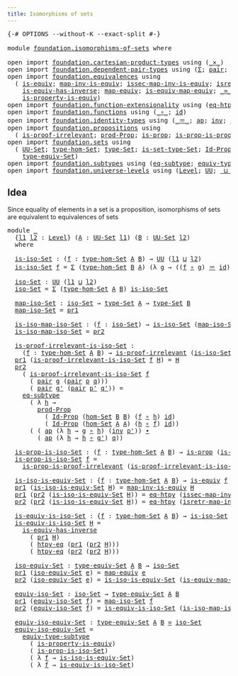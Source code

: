 ```yaml
---
title: Isomorphisms of sets
---
```


<pre class="Agda"><a id="46" class="Symbol">{-#</a> <a id="50" class="Keyword">OPTIONS</a> <a id="58" class="Pragma">--without-K</a> <a id="70" class="Pragma">--exact-split</a> <a id="84" class="Symbol">#-}</a>

<a id="89" class="Keyword">module</a> <a id="96" href="foundation.isomorphisms-of-sets.html" class="Module">foundation.isomorphisms-of-sets</a> <a id="128" class="Keyword">where</a>

<a id="135" class="Keyword">open</a> <a id="140" class="Keyword">import</a> <a id="147" href="foundation.cartesian-product-types.html" class="Module">foundation.cartesian-product-types</a> <a id="182" class="Keyword">using</a> <a id="188" class="Symbol">(</a><a id="189" href="foundation-core.cartesian-product-types.html#590" class="Function Operator">_×_</a><a id="192" class="Symbol">)</a>
<a id="194" class="Keyword">open</a> <a id="199" class="Keyword">import</a> <a id="206" href="foundation.dependent-pair-types.html" class="Module">foundation.dependent-pair-types</a> <a id="238" class="Keyword">using</a> <a id="244" class="Symbol">(</a><a id="245" href="foundation-core.dependent-pair-types.html#515" class="Record">Σ</a><a id="246" class="Symbol">;</a> <a id="248" href="foundation-core.dependent-pair-types.html#588" class="InductiveConstructor">pair</a><a id="252" class="Symbol">;</a> <a id="254" href="foundation-core.dependent-pair-types.html#605" class="Field">pr1</a><a id="257" class="Symbol">;</a> <a id="259" href="foundation-core.dependent-pair-types.html#617" class="Field">pr2</a><a id="262" class="Symbol">)</a>
<a id="264" class="Keyword">open</a> <a id="269" class="Keyword">import</a> <a id="276" href="foundation.equivalences.html" class="Module">foundation.equivalences</a> <a id="300" class="Keyword">using</a>
  <a id="308" class="Symbol">(</a> <a id="310" href="foundation-core.equivalences.html#1556" class="Function">is-equiv</a><a id="318" class="Symbol">;</a> <a id="320" href="foundation-core.equivalences.html#4187" class="Function">map-inv-is-equiv</a><a id="336" class="Symbol">;</a> <a id="338" href="foundation-core.equivalences.html#4265" class="Function">issec-map-inv-is-equiv</a><a id="360" class="Symbol">;</a> <a id="362" href="foundation-core.equivalences.html#4395" class="Function">isretr-map-inv-is-equiv</a><a id="385" class="Symbol">;</a>
    <a id="391" href="foundation-core.equivalences.html#3013" class="Function">is-equiv-has-inverse</a><a id="411" class="Symbol">;</a> <a id="413" href="foundation-core.equivalences.html#1821" class="Function">map-equiv</a><a id="422" class="Symbol">;</a> <a id="424" href="foundation-core.equivalences.html#1876" class="Function">is-equiv-map-equiv</a><a id="442" class="Symbol">;</a> <a id="444" href="foundation-core.equivalences.html#1621" class="Function Operator">_≃_</a><a id="447" class="Symbol">;</a>
    <a id="453" href="foundation.equivalences.html#11289" class="Function">is-property-is-equiv</a><a id="473" class="Symbol">)</a>
<a id="475" class="Keyword">open</a> <a id="480" class="Keyword">import</a> <a id="487" href="foundation.function-extensionality.html" class="Module">foundation.function-extensionality</a> <a id="522" class="Keyword">using</a> <a id="528" class="Symbol">(</a><a id="529" href="foundation-core.function-extensionality.html#1463" class="Function">eq-htpy</a><a id="536" class="Symbol">;</a> <a id="538" href="foundation-core.function-extensionality.html#965" class="Function">htpy-eq</a><a id="545" class="Symbol">)</a>
<a id="547" class="Keyword">open</a> <a id="552" class="Keyword">import</a> <a id="559" href="foundation.functions.html" class="Module">foundation.functions</a> <a id="580" class="Keyword">using</a> <a id="586" class="Symbol">(</a><a id="587" href="foundation-core.functions.html#420" class="Function Operator">_∘_</a><a id="590" class="Symbol">;</a> <a id="592" href="foundation-core.functions.html#322" class="Function">id</a><a id="594" class="Symbol">)</a>
<a id="596" class="Keyword">open</a> <a id="601" class="Keyword">import</a> <a id="608" href="foundation.identity-types.html" class="Module">foundation.identity-types</a> <a id="634" class="Keyword">using</a> <a id="640" class="Symbol">(</a><a id="641" href="foundation-core.identity-types.html#1865" class="Function Operator">_＝_</a><a id="644" class="Symbol">;</a> <a id="646" href="foundation-core.identity-types.html#4003" class="Function">ap</a><a id="648" class="Symbol">;</a> <a id="650" href="foundation-core.identity-types.html#2729" class="Function">inv</a><a id="653" class="Symbol">;</a> <a id="655" href="foundation-core.identity-types.html#2425" class="Function Operator">_∙_</a><a id="658" class="Symbol">)</a>
<a id="660" class="Keyword">open</a> <a id="665" class="Keyword">import</a> <a id="672" href="foundation.propositions.html" class="Module">foundation.propositions</a> <a id="696" class="Keyword">using</a>
  <a id="704" class="Symbol">(</a> <a id="706" href="foundation-core.propositions.html#2278" class="Function">is-proof-irrelevant</a><a id="725" class="Symbol">;</a> <a id="727" href="foundation-core.propositions.html#5874" class="Function">prod-Prop</a><a id="736" class="Symbol">;</a> <a id="738" href="foundation-core.propositions.html#1309" class="Function">is-prop</a><a id="745" class="Symbol">;</a> <a id="747" href="foundation-core.propositions.html#3220" class="Function">is-prop-is-proof-irrelevant</a><a id="774" class="Symbol">)</a>
<a id="776" class="Keyword">open</a> <a id="781" class="Keyword">import</a> <a id="788" href="foundation.sets.html" class="Module">foundation.sets</a> <a id="804" class="Keyword">using</a>
  <a id="812" class="Symbol">(</a> <a id="814" href="foundation-core.sets.html#1190" class="Function">UU-Set</a><a id="820" class="Symbol">;</a> <a id="822" href="foundation.sets.html#4014" class="Function">type-hom-Set</a><a id="834" class="Symbol">;</a> <a id="836" href="foundation-core.sets.html#1304" class="Function">type-Set</a><a id="844" class="Symbol">;</a> <a id="846" href="foundation-core.sets.html#1355" class="Function">is-set-type-Set</a><a id="861" class="Symbol">;</a> <a id="863" href="foundation-core.sets.html#1420" class="Function">Id-Prop</a><a id="870" class="Symbol">;</a> <a id="872" href="foundation.sets.html#4300" class="Function">hom-Set</a><a id="879" class="Symbol">;</a>
    <a id="885" href="foundation.sets.html#4935" class="Function">type-equiv-Set</a><a id="899" class="Symbol">)</a>
<a id="901" class="Keyword">open</a> <a id="906" class="Keyword">import</a> <a id="913" href="foundation.subtypes.html" class="Module">foundation.subtypes</a> <a id="933" class="Keyword">using</a> <a id="939" class="Symbol">(</a><a id="940" href="foundation-core.subtypes.html#3438" class="Function">eq-subtype</a><a id="950" class="Symbol">;</a> <a id="952" href="foundation-core.subtypes.html#6108" class="Function">equiv-type-subtype</a><a id="970" class="Symbol">)</a>
<a id="972" class="Keyword">open</a> <a id="977" class="Keyword">import</a> <a id="984" href="foundation.universe-levels.html" class="Module">foundation.universe-levels</a> <a id="1011" class="Keyword">using</a> <a id="1017" class="Symbol">(</a><a id="1018" href="Agda.Primitive.html#597" class="Postulate">Level</a><a id="1023" class="Symbol">;</a> <a id="1025" href="foundation-core.universe-levels.html#235" class="Primitive">UU</a><a id="1027" class="Symbol">;</a> <a id="1029" href="Agda.Primitive.html#810" class="Primitive Operator">_⊔_</a><a id="1032" class="Symbol">)</a>
</pre>
## Idea

Since equality of elements in a set is a proposition, isomorphisms of sets are equivalent to equivalences of sets

<pre class="Agda"><a id="1171" class="Keyword">module</a> <a id="1178" href="foundation.isomorphisms-of-sets.html#1178" class="Module">_</a>
  <a id="1182" class="Symbol">{</a><a id="1183" href="foundation.isomorphisms-of-sets.html#1183" class="Bound">l1</a> <a id="1186" href="foundation.isomorphisms-of-sets.html#1186" class="Bound">l2</a> <a id="1189" class="Symbol">:</a> <a id="1191" href="Agda.Primitive.html#597" class="Postulate">Level</a><a id="1196" class="Symbol">}</a> <a id="1198" class="Symbol">(</a><a id="1199" href="foundation.isomorphisms-of-sets.html#1199" class="Bound">A</a> <a id="1201" class="Symbol">:</a> <a id="1203" href="foundation-core.sets.html#1190" class="Function">UU-Set</a> <a id="1210" href="foundation.isomorphisms-of-sets.html#1183" class="Bound">l1</a><a id="1212" class="Symbol">)</a> <a id="1214" class="Symbol">(</a><a id="1215" href="foundation.isomorphisms-of-sets.html#1215" class="Bound">B</a> <a id="1217" class="Symbol">:</a> <a id="1219" href="foundation-core.sets.html#1190" class="Function">UU-Set</a> <a id="1226" href="foundation.isomorphisms-of-sets.html#1186" class="Bound">l2</a><a id="1228" class="Symbol">)</a>
  <a id="1232" class="Keyword">where</a>

  <a id="1241" href="foundation.isomorphisms-of-sets.html#1241" class="Function">is-iso-Set</a> <a id="1252" class="Symbol">:</a> <a id="1254" class="Symbol">(</a><a id="1255" href="foundation.isomorphisms-of-sets.html#1255" class="Bound">f</a> <a id="1257" class="Symbol">:</a> <a id="1259" href="foundation.sets.html#4014" class="Function">type-hom-Set</a> <a id="1272" href="foundation.isomorphisms-of-sets.html#1199" class="Bound">A</a> <a id="1274" href="foundation.isomorphisms-of-sets.html#1215" class="Bound">B</a><a id="1275" class="Symbol">)</a> <a id="1277" class="Symbol">→</a> <a id="1279" href="foundation-core.universe-levels.html#235" class="Primitive">UU</a> <a id="1282" class="Symbol">(</a><a id="1283" href="foundation.isomorphisms-of-sets.html#1183" class="Bound">l1</a> <a id="1286" href="Agda.Primitive.html#810" class="Primitive Operator">⊔</a> <a id="1288" href="foundation.isomorphisms-of-sets.html#1186" class="Bound">l2</a><a id="1290" class="Symbol">)</a>
  <a id="1294" href="foundation.isomorphisms-of-sets.html#1241" class="Function">is-iso-Set</a> <a id="1305" href="foundation.isomorphisms-of-sets.html#1305" class="Bound">f</a> <a id="1307" class="Symbol">=</a> <a id="1309" href="foundation-core.dependent-pair-types.html#515" class="Record">Σ</a> <a id="1311" class="Symbol">(</a><a id="1312" href="foundation.sets.html#4014" class="Function">type-hom-Set</a> <a id="1325" href="foundation.isomorphisms-of-sets.html#1215" class="Bound">B</a> <a id="1327" href="foundation.isomorphisms-of-sets.html#1199" class="Bound">A</a><a id="1328" class="Symbol">)</a> <a id="1330" class="Symbol">(λ</a> <a id="1333" href="foundation.isomorphisms-of-sets.html#1333" class="Bound">g</a> <a id="1335" class="Symbol">→</a> <a id="1337" class="Symbol">((</a><a id="1339" href="foundation.isomorphisms-of-sets.html#1305" class="Bound">f</a> <a id="1341" href="foundation-core.functions.html#420" class="Function Operator">∘</a> <a id="1343" href="foundation.isomorphisms-of-sets.html#1333" class="Bound">g</a><a id="1344" class="Symbol">)</a> <a id="1346" href="foundation-core.identity-types.html#1865" class="Function Operator">＝</a> <a id="1348" href="foundation-core.functions.html#322" class="Function">id</a><a id="1350" class="Symbol">)</a> <a id="1352" href="foundation-core.cartesian-product-types.html#590" class="Function Operator">×</a> <a id="1354" class="Symbol">((</a><a id="1356" href="foundation.isomorphisms-of-sets.html#1333" class="Bound">g</a> <a id="1358" href="foundation-core.functions.html#420" class="Function Operator">∘</a> <a id="1360" href="foundation.isomorphisms-of-sets.html#1305" class="Bound">f</a><a id="1361" class="Symbol">)</a> <a id="1363" href="foundation-core.identity-types.html#1865" class="Function Operator">＝</a> <a id="1365" href="foundation-core.functions.html#322" class="Function">id</a><a id="1367" class="Symbol">))</a>

  <a id="1373" href="foundation.isomorphisms-of-sets.html#1373" class="Function">iso-Set</a> <a id="1381" class="Symbol">:</a> <a id="1383" href="foundation-core.universe-levels.html#235" class="Primitive">UU</a> <a id="1386" class="Symbol">(</a><a id="1387" href="foundation.isomorphisms-of-sets.html#1183" class="Bound">l1</a> <a id="1390" href="Agda.Primitive.html#810" class="Primitive Operator">⊔</a> <a id="1392" href="foundation.isomorphisms-of-sets.html#1186" class="Bound">l2</a><a id="1394" class="Symbol">)</a>
  <a id="1398" href="foundation.isomorphisms-of-sets.html#1373" class="Function">iso-Set</a> <a id="1406" class="Symbol">=</a> <a id="1408" href="foundation-core.dependent-pair-types.html#515" class="Record">Σ</a> <a id="1410" class="Symbol">(</a><a id="1411" href="foundation.sets.html#4014" class="Function">type-hom-Set</a> <a id="1424" href="foundation.isomorphisms-of-sets.html#1199" class="Bound">A</a> <a id="1426" href="foundation.isomorphisms-of-sets.html#1215" class="Bound">B</a><a id="1427" class="Symbol">)</a> <a id="1429" href="foundation.isomorphisms-of-sets.html#1241" class="Function">is-iso-Set</a>

  <a id="1443" href="foundation.isomorphisms-of-sets.html#1443" class="Function">map-iso-Set</a> <a id="1455" class="Symbol">:</a> <a id="1457" href="foundation.isomorphisms-of-sets.html#1373" class="Function">iso-Set</a> <a id="1465" class="Symbol">→</a> <a id="1467" href="foundation-core.sets.html#1304" class="Function">type-Set</a> <a id="1476" href="foundation.isomorphisms-of-sets.html#1199" class="Bound">A</a> <a id="1478" class="Symbol">→</a> <a id="1480" href="foundation-core.sets.html#1304" class="Function">type-Set</a> <a id="1489" href="foundation.isomorphisms-of-sets.html#1215" class="Bound">B</a>
  <a id="1493" href="foundation.isomorphisms-of-sets.html#1443" class="Function">map-iso-Set</a> <a id="1505" class="Symbol">=</a> <a id="1507" href="foundation-core.dependent-pair-types.html#605" class="Field">pr1</a>

  <a id="1514" href="foundation.isomorphisms-of-sets.html#1514" class="Function">is-iso-map-iso-Set</a> <a id="1533" class="Symbol">:</a> <a id="1535" class="Symbol">(</a><a id="1536" href="foundation.isomorphisms-of-sets.html#1536" class="Bound">f</a> <a id="1538" class="Symbol">:</a> <a id="1540" href="foundation.isomorphisms-of-sets.html#1373" class="Function">iso-Set</a><a id="1547" class="Symbol">)</a> <a id="1549" class="Symbol">→</a> <a id="1551" href="foundation.isomorphisms-of-sets.html#1241" class="Function">is-iso-Set</a> <a id="1562" class="Symbol">(</a><a id="1563" href="foundation.isomorphisms-of-sets.html#1443" class="Function">map-iso-Set</a> <a id="1575" href="foundation.isomorphisms-of-sets.html#1536" class="Bound">f</a><a id="1576" class="Symbol">)</a>
  <a id="1580" href="foundation.isomorphisms-of-sets.html#1514" class="Function">is-iso-map-iso-Set</a> <a id="1599" class="Symbol">=</a> <a id="1601" href="foundation-core.dependent-pair-types.html#617" class="Field">pr2</a>

  <a id="1608" href="foundation.isomorphisms-of-sets.html#1608" class="Function">is-proof-irrelevant-is-iso-Set</a> <a id="1639" class="Symbol">:</a>
    <a id="1645" class="Symbol">(</a><a id="1646" href="foundation.isomorphisms-of-sets.html#1646" class="Bound">f</a> <a id="1648" class="Symbol">:</a> <a id="1650" href="foundation.sets.html#4014" class="Function">type-hom-Set</a> <a id="1663" href="foundation.isomorphisms-of-sets.html#1199" class="Bound">A</a> <a id="1665" href="foundation.isomorphisms-of-sets.html#1215" class="Bound">B</a><a id="1666" class="Symbol">)</a> <a id="1668" class="Symbol">→</a> <a id="1670" href="foundation-core.propositions.html#2278" class="Function">is-proof-irrelevant</a> <a id="1690" class="Symbol">(</a><a id="1691" href="foundation.isomorphisms-of-sets.html#1241" class="Function">is-iso-Set</a> <a id="1702" href="foundation.isomorphisms-of-sets.html#1646" class="Bound">f</a><a id="1703" class="Symbol">)</a>
  <a id="1707" href="foundation-core.dependent-pair-types.html#605" class="Field">pr1</a> <a id="1711" class="Symbol">(</a><a id="1712" href="foundation.isomorphisms-of-sets.html#1608" class="Function">is-proof-irrelevant-is-iso-Set</a> <a id="1743" href="foundation.isomorphisms-of-sets.html#1743" class="Bound">f</a> <a id="1745" href="foundation.isomorphisms-of-sets.html#1745" class="Bound">H</a><a id="1746" class="Symbol">)</a> <a id="1748" class="Symbol">=</a> <a id="1750" href="foundation.isomorphisms-of-sets.html#1745" class="Bound">H</a>
  <a id="1754" href="foundation-core.dependent-pair-types.html#617" class="Field">pr2</a>
    <a id="1762" class="Symbol">(</a> <a id="1764" href="foundation.isomorphisms-of-sets.html#1608" class="Function">is-proof-irrelevant-is-iso-Set</a> <a id="1795" href="foundation.isomorphisms-of-sets.html#1795" class="Bound">f</a>
      <a id="1803" class="Symbol">(</a> <a id="1805" href="foundation-core.dependent-pair-types.html#588" class="InductiveConstructor">pair</a> <a id="1810" href="foundation.isomorphisms-of-sets.html#1810" class="Bound">g</a> <a id="1812" class="Symbol">(</a><a id="1813" href="foundation-core.dependent-pair-types.html#588" class="InductiveConstructor">pair</a> <a id="1818" href="foundation.isomorphisms-of-sets.html#1818" class="Bound">p</a> <a id="1820" href="foundation.isomorphisms-of-sets.html#1820" class="Bound">q</a><a id="1821" class="Symbol">)))</a>
      <a id="1831" class="Symbol">(</a> <a id="1833" href="foundation-core.dependent-pair-types.html#588" class="InductiveConstructor">pair</a> <a id="1838" href="foundation.isomorphisms-of-sets.html#1838" class="Bound">g&#39;</a> <a id="1841" class="Symbol">(</a><a id="1842" href="foundation-core.dependent-pair-types.html#588" class="InductiveConstructor">pair</a> <a id="1847" href="foundation.isomorphisms-of-sets.html#1847" class="Bound">p&#39;</a> <a id="1850" href="foundation.isomorphisms-of-sets.html#1850" class="Bound">q&#39;</a><a id="1852" class="Symbol">))</a> <a id="1855" class="Symbol">=</a>
    <a id="1861" href="foundation-core.subtypes.html#3438" class="Function">eq-subtype</a>
      <a id="1878" class="Symbol">(</a> <a id="1880" class="Symbol">λ</a> <a id="1882" href="foundation.isomorphisms-of-sets.html#1882" class="Bound">h</a> <a id="1884" class="Symbol">→</a>
        <a id="1894" href="foundation-core.propositions.html#5874" class="Function">prod-Prop</a>
          <a id="1914" class="Symbol">(</a> <a id="1916" href="foundation-core.sets.html#1420" class="Function">Id-Prop</a> <a id="1924" class="Symbol">(</a><a id="1925" href="foundation.sets.html#4300" class="Function">hom-Set</a> <a id="1933" href="foundation.isomorphisms-of-sets.html#1215" class="Bound">B</a> <a id="1935" href="foundation.isomorphisms-of-sets.html#1215" class="Bound">B</a><a id="1936" class="Symbol">)</a> <a id="1938" class="Symbol">(</a><a id="1939" href="foundation.isomorphisms-of-sets.html#1795" class="Bound">f</a> <a id="1941" href="foundation-core.functions.html#420" class="Function Operator">∘</a> <a id="1943" href="foundation.isomorphisms-of-sets.html#1882" class="Bound">h</a><a id="1944" class="Symbol">)</a> <a id="1946" href="foundation-core.functions.html#322" class="Function">id</a><a id="1948" class="Symbol">)</a>
          <a id="1960" class="Symbol">(</a> <a id="1962" href="foundation-core.sets.html#1420" class="Function">Id-Prop</a> <a id="1970" class="Symbol">(</a><a id="1971" href="foundation.sets.html#4300" class="Function">hom-Set</a> <a id="1979" href="foundation.isomorphisms-of-sets.html#1199" class="Bound">A</a> <a id="1981" href="foundation.isomorphisms-of-sets.html#1199" class="Bound">A</a><a id="1982" class="Symbol">)</a> <a id="1984" class="Symbol">(</a><a id="1985" href="foundation.isomorphisms-of-sets.html#1882" class="Bound">h</a> <a id="1987" href="foundation-core.functions.html#420" class="Function Operator">∘</a> <a id="1989" href="foundation.isomorphisms-of-sets.html#1795" class="Bound">f</a><a id="1990" class="Symbol">)</a> <a id="1992" href="foundation-core.functions.html#322" class="Function">id</a><a id="1994" class="Symbol">))</a>
      <a id="2003" class="Symbol">(</a> <a id="2005" class="Symbol">(</a> <a id="2007" href="foundation-core.identity-types.html#4003" class="Function">ap</a> <a id="2010" class="Symbol">(λ</a> <a id="2013" href="foundation.isomorphisms-of-sets.html#2013" class="Bound">h</a> <a id="2015" class="Symbol">→</a> <a id="2017" href="foundation.isomorphisms-of-sets.html#1810" class="Bound">g</a> <a id="2019" href="foundation-core.functions.html#420" class="Function Operator">∘</a> <a id="2021" href="foundation.isomorphisms-of-sets.html#2013" class="Bound">h</a><a id="2022" class="Symbol">)</a> <a id="2024" class="Symbol">(</a><a id="2025" href="foundation-core.identity-types.html#2729" class="Function">inv</a> <a id="2029" href="foundation.isomorphisms-of-sets.html#1847" class="Bound">p&#39;</a><a id="2031" class="Symbol">))</a> <a id="2034" href="foundation-core.identity-types.html#2425" class="Function Operator">∙</a>
        <a id="2044" class="Symbol">(</a> <a id="2046" href="foundation-core.identity-types.html#4003" class="Function">ap</a> <a id="2049" class="Symbol">(λ</a> <a id="2052" href="foundation.isomorphisms-of-sets.html#2052" class="Bound">h</a> <a id="2054" class="Symbol">→</a> <a id="2056" href="foundation.isomorphisms-of-sets.html#2052" class="Bound">h</a> <a id="2058" href="foundation-core.functions.html#420" class="Function Operator">∘</a> <a id="2060" href="foundation.isomorphisms-of-sets.html#1838" class="Bound">g&#39;</a><a id="2062" class="Symbol">)</a> <a id="2064" href="foundation.isomorphisms-of-sets.html#1820" class="Bound">q</a><a id="2065" class="Symbol">))</a>

  <a id="2071" href="foundation.isomorphisms-of-sets.html#2071" class="Function">is-prop-is-iso-Set</a> <a id="2090" class="Symbol">:</a> <a id="2092" class="Symbol">(</a><a id="2093" href="foundation.isomorphisms-of-sets.html#2093" class="Bound">f</a> <a id="2095" class="Symbol">:</a> <a id="2097" href="foundation.sets.html#4014" class="Function">type-hom-Set</a> <a id="2110" href="foundation.isomorphisms-of-sets.html#1199" class="Bound">A</a> <a id="2112" href="foundation.isomorphisms-of-sets.html#1215" class="Bound">B</a><a id="2113" class="Symbol">)</a> <a id="2115" class="Symbol">→</a> <a id="2117" href="foundation-core.propositions.html#1309" class="Function">is-prop</a> <a id="2125" class="Symbol">(</a><a id="2126" href="foundation.isomorphisms-of-sets.html#1241" class="Function">is-iso-Set</a> <a id="2137" href="foundation.isomorphisms-of-sets.html#2093" class="Bound">f</a><a id="2138" class="Symbol">)</a>
  <a id="2142" href="foundation.isomorphisms-of-sets.html#2071" class="Function">is-prop-is-iso-Set</a> <a id="2161" href="foundation.isomorphisms-of-sets.html#2161" class="Bound">f</a> <a id="2163" class="Symbol">=</a>
    <a id="2169" href="foundation-core.propositions.html#3220" class="Function">is-prop-is-proof-irrelevant</a> <a id="2197" class="Symbol">(</a><a id="2198" href="foundation.isomorphisms-of-sets.html#1608" class="Function">is-proof-irrelevant-is-iso-Set</a> <a id="2229" href="foundation.isomorphisms-of-sets.html#2161" class="Bound">f</a><a id="2230" class="Symbol">)</a>

  <a id="2235" href="foundation.isomorphisms-of-sets.html#2235" class="Function">is-iso-is-equiv-Set</a> <a id="2255" class="Symbol">:</a> <a id="2257" class="Symbol">{</a><a id="2258" href="foundation.isomorphisms-of-sets.html#2258" class="Bound">f</a> <a id="2260" class="Symbol">:</a> <a id="2262" href="foundation.sets.html#4014" class="Function">type-hom-Set</a> <a id="2275" href="foundation.isomorphisms-of-sets.html#1199" class="Bound">A</a> <a id="2277" href="foundation.isomorphisms-of-sets.html#1215" class="Bound">B</a><a id="2278" class="Symbol">}</a> <a id="2280" class="Symbol">→</a> <a id="2282" href="foundation-core.equivalences.html#1556" class="Function">is-equiv</a> <a id="2291" href="foundation.isomorphisms-of-sets.html#2258" class="Bound">f</a> <a id="2293" class="Symbol">→</a> <a id="2295" href="foundation.isomorphisms-of-sets.html#1241" class="Function">is-iso-Set</a> <a id="2306" href="foundation.isomorphisms-of-sets.html#2258" class="Bound">f</a>
  <a id="2310" href="foundation-core.dependent-pair-types.html#605" class="Field">pr1</a> <a id="2314" class="Symbol">(</a><a id="2315" href="foundation.isomorphisms-of-sets.html#2235" class="Function">is-iso-is-equiv-Set</a> <a id="2335" href="foundation.isomorphisms-of-sets.html#2335" class="Bound">H</a><a id="2336" class="Symbol">)</a> <a id="2338" class="Symbol">=</a> <a id="2340" href="foundation-core.equivalences.html#4187" class="Function">map-inv-is-equiv</a> <a id="2357" href="foundation.isomorphisms-of-sets.html#2335" class="Bound">H</a>
  <a id="2361" href="foundation-core.dependent-pair-types.html#605" class="Field">pr1</a> <a id="2365" class="Symbol">(</a><a id="2366" href="foundation-core.dependent-pair-types.html#617" class="Field">pr2</a> <a id="2370" class="Symbol">(</a><a id="2371" href="foundation.isomorphisms-of-sets.html#2235" class="Function">is-iso-is-equiv-Set</a> <a id="2391" href="foundation.isomorphisms-of-sets.html#2391" class="Bound">H</a><a id="2392" class="Symbol">))</a> <a id="2395" class="Symbol">=</a> <a id="2397" href="foundation-core.function-extensionality.html#1463" class="Function">eq-htpy</a> <a id="2405" class="Symbol">(</a><a id="2406" href="foundation-core.equivalences.html#4265" class="Function">issec-map-inv-is-equiv</a> <a id="2429" href="foundation.isomorphisms-of-sets.html#2391" class="Bound">H</a><a id="2430" class="Symbol">)</a>
  <a id="2434" href="foundation-core.dependent-pair-types.html#617" class="Field">pr2</a> <a id="2438" class="Symbol">(</a><a id="2439" href="foundation-core.dependent-pair-types.html#617" class="Field">pr2</a> <a id="2443" class="Symbol">(</a><a id="2444" href="foundation.isomorphisms-of-sets.html#2235" class="Function">is-iso-is-equiv-Set</a> <a id="2464" href="foundation.isomorphisms-of-sets.html#2464" class="Bound">H</a><a id="2465" class="Symbol">))</a> <a id="2468" class="Symbol">=</a> <a id="2470" href="foundation-core.function-extensionality.html#1463" class="Function">eq-htpy</a> <a id="2478" class="Symbol">(</a><a id="2479" href="foundation-core.equivalences.html#4395" class="Function">isretr-map-inv-is-equiv</a> <a id="2503" href="foundation.isomorphisms-of-sets.html#2464" class="Bound">H</a><a id="2504" class="Symbol">)</a>

  <a id="2509" href="foundation.isomorphisms-of-sets.html#2509" class="Function">is-equiv-is-iso-Set</a> <a id="2529" class="Symbol">:</a> <a id="2531" class="Symbol">{</a><a id="2532" href="foundation.isomorphisms-of-sets.html#2532" class="Bound">f</a> <a id="2534" class="Symbol">:</a> <a id="2536" href="foundation.sets.html#4014" class="Function">type-hom-Set</a> <a id="2549" href="foundation.isomorphisms-of-sets.html#1199" class="Bound">A</a> <a id="2551" href="foundation.isomorphisms-of-sets.html#1215" class="Bound">B</a><a id="2552" class="Symbol">}</a> <a id="2554" class="Symbol">→</a> <a id="2556" href="foundation.isomorphisms-of-sets.html#1241" class="Function">is-iso-Set</a> <a id="2567" href="foundation.isomorphisms-of-sets.html#2532" class="Bound">f</a> <a id="2569" class="Symbol">→</a> <a id="2571" href="foundation-core.equivalences.html#1556" class="Function">is-equiv</a> <a id="2580" href="foundation.isomorphisms-of-sets.html#2532" class="Bound">f</a>
  <a id="2584" href="foundation.isomorphisms-of-sets.html#2509" class="Function">is-equiv-is-iso-Set</a> <a id="2604" href="foundation.isomorphisms-of-sets.html#2604" class="Bound">H</a> <a id="2606" class="Symbol">=</a>
    <a id="2612" href="foundation-core.equivalences.html#3013" class="Function">is-equiv-has-inverse</a>
      <a id="2639" class="Symbol">(</a> <a id="2641" href="foundation-core.dependent-pair-types.html#605" class="Field">pr1</a> <a id="2645" href="foundation.isomorphisms-of-sets.html#2604" class="Bound">H</a><a id="2646" class="Symbol">)</a>
      <a id="2654" class="Symbol">(</a> <a id="2656" href="foundation-core.function-extensionality.html#965" class="Function">htpy-eq</a> <a id="2664" class="Symbol">(</a><a id="2665" href="foundation-core.dependent-pair-types.html#605" class="Field">pr1</a> <a id="2669" class="Symbol">(</a><a id="2670" href="foundation-core.dependent-pair-types.html#617" class="Field">pr2</a> <a id="2674" href="foundation.isomorphisms-of-sets.html#2604" class="Bound">H</a><a id="2675" class="Symbol">)))</a>
      <a id="2685" class="Symbol">(</a> <a id="2687" href="foundation-core.function-extensionality.html#965" class="Function">htpy-eq</a> <a id="2695" class="Symbol">(</a><a id="2696" href="foundation-core.dependent-pair-types.html#617" class="Field">pr2</a> <a id="2700" class="Symbol">(</a><a id="2701" href="foundation-core.dependent-pair-types.html#617" class="Field">pr2</a> <a id="2705" href="foundation.isomorphisms-of-sets.html#2604" class="Bound">H</a><a id="2706" class="Symbol">)))</a>

  <a id="2713" href="foundation.isomorphisms-of-sets.html#2713" class="Function">iso-equiv-Set</a> <a id="2727" class="Symbol">:</a> <a id="2729" href="foundation.sets.html#4935" class="Function">type-equiv-Set</a> <a id="2744" href="foundation.isomorphisms-of-sets.html#1199" class="Bound">A</a> <a id="2746" href="foundation.isomorphisms-of-sets.html#1215" class="Bound">B</a> <a id="2748" class="Symbol">→</a> <a id="2750" href="foundation.isomorphisms-of-sets.html#1373" class="Function">iso-Set</a>
  <a id="2760" href="foundation-core.dependent-pair-types.html#605" class="Field">pr1</a> <a id="2764" class="Symbol">(</a><a id="2765" href="foundation.isomorphisms-of-sets.html#2713" class="Function">iso-equiv-Set</a> <a id="2779" href="foundation.isomorphisms-of-sets.html#2779" class="Bound">e</a><a id="2780" class="Symbol">)</a> <a id="2782" class="Symbol">=</a> <a id="2784" href="foundation-core.equivalences.html#1821" class="Function">map-equiv</a> <a id="2794" href="foundation.isomorphisms-of-sets.html#2779" class="Bound">e</a>
  <a id="2798" href="foundation-core.dependent-pair-types.html#617" class="Field">pr2</a> <a id="2802" class="Symbol">(</a><a id="2803" href="foundation.isomorphisms-of-sets.html#2713" class="Function">iso-equiv-Set</a> <a id="2817" href="foundation.isomorphisms-of-sets.html#2817" class="Bound">e</a><a id="2818" class="Symbol">)</a> <a id="2820" class="Symbol">=</a> <a id="2822" href="foundation.isomorphisms-of-sets.html#2235" class="Function">is-iso-is-equiv-Set</a> <a id="2842" class="Symbol">(</a><a id="2843" href="foundation-core.equivalences.html#1876" class="Function">is-equiv-map-equiv</a> <a id="2862" href="foundation.isomorphisms-of-sets.html#2817" class="Bound">e</a><a id="2863" class="Symbol">)</a>

  <a id="2868" href="foundation.isomorphisms-of-sets.html#2868" class="Function">equiv-iso-Set</a> <a id="2882" class="Symbol">:</a> <a id="2884" href="foundation.isomorphisms-of-sets.html#1373" class="Function">iso-Set</a> <a id="2892" class="Symbol">→</a> <a id="2894" href="foundation.sets.html#4935" class="Function">type-equiv-Set</a> <a id="2909" href="foundation.isomorphisms-of-sets.html#1199" class="Bound">A</a> <a id="2911" href="foundation.isomorphisms-of-sets.html#1215" class="Bound">B</a>
  <a id="2915" href="foundation-core.dependent-pair-types.html#605" class="Field">pr1</a> <a id="2919" class="Symbol">(</a><a id="2920" href="foundation.isomorphisms-of-sets.html#2868" class="Function">equiv-iso-Set</a> <a id="2934" href="foundation.isomorphisms-of-sets.html#2934" class="Bound">f</a><a id="2935" class="Symbol">)</a> <a id="2937" class="Symbol">=</a> <a id="2939" href="foundation.isomorphisms-of-sets.html#1443" class="Function">map-iso-Set</a> <a id="2951" href="foundation.isomorphisms-of-sets.html#2934" class="Bound">f</a>
  <a id="2955" href="foundation-core.dependent-pair-types.html#617" class="Field">pr2</a> <a id="2959" class="Symbol">(</a><a id="2960" href="foundation.isomorphisms-of-sets.html#2868" class="Function">equiv-iso-Set</a> <a id="2974" href="foundation.isomorphisms-of-sets.html#2974" class="Bound">f</a><a id="2975" class="Symbol">)</a> <a id="2977" class="Symbol">=</a> <a id="2979" href="foundation.isomorphisms-of-sets.html#2509" class="Function">is-equiv-is-iso-Set</a> <a id="2999" class="Symbol">(</a><a id="3000" href="foundation.isomorphisms-of-sets.html#1514" class="Function">is-iso-map-iso-Set</a> <a id="3019" href="foundation.isomorphisms-of-sets.html#2974" class="Bound">f</a><a id="3020" class="Symbol">)</a>

  <a id="3025" href="foundation.isomorphisms-of-sets.html#3025" class="Function">equiv-iso-equiv-Set</a> <a id="3045" class="Symbol">:</a> <a id="3047" href="foundation.sets.html#4935" class="Function">type-equiv-Set</a> <a id="3062" href="foundation.isomorphisms-of-sets.html#1199" class="Bound">A</a> <a id="3064" href="foundation.isomorphisms-of-sets.html#1215" class="Bound">B</a> <a id="3066" href="foundation-core.equivalences.html#1621" class="Function Operator">≃</a> <a id="3068" href="foundation.isomorphisms-of-sets.html#1373" class="Function">iso-Set</a>
  <a id="3078" href="foundation.isomorphisms-of-sets.html#3025" class="Function">equiv-iso-equiv-Set</a> <a id="3098" class="Symbol">=</a>
    <a id="3104" href="foundation-core.subtypes.html#6108" class="Function">equiv-type-subtype</a>
      <a id="3129" class="Symbol">(</a> <a id="3131" href="foundation.equivalences.html#11289" class="Function">is-property-is-equiv</a><a id="3151" class="Symbol">)</a>
      <a id="3159" class="Symbol">(</a> <a id="3161" href="foundation.isomorphisms-of-sets.html#2071" class="Function">is-prop-is-iso-Set</a><a id="3179" class="Symbol">)</a>
      <a id="3187" class="Symbol">(</a> <a id="3189" class="Symbol">λ</a> <a id="3191" href="foundation.isomorphisms-of-sets.html#3191" class="Bound">f</a> <a id="3193" class="Symbol">→</a> <a id="3195" href="foundation.isomorphisms-of-sets.html#2235" class="Function">is-iso-is-equiv-Set</a><a id="3214" class="Symbol">)</a>
      <a id="3222" class="Symbol">(</a> <a id="3224" class="Symbol">λ</a> <a id="3226" href="foundation.isomorphisms-of-sets.html#3226" class="Bound">f</a> <a id="3228" class="Symbol">→</a> <a id="3230" href="foundation.isomorphisms-of-sets.html#2509" class="Function">is-equiv-is-iso-Set</a><a id="3249" class="Symbol">)</a>
</pre>